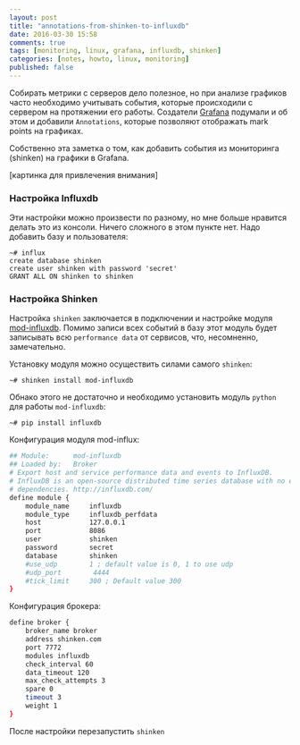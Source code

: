 ```yaml
---
layout: post
title: "annotations-from-shinken-to-influxdb"
date: 2016-03-30 15:58
comments: true
tags: [monitoring, linux, grafana, influxdb, shinken]
categories: [notes, howto, linux, monitoring]
published: false
---
```


Собирать метрики с серверов дело полезное, но при анализе графиков часто необходимо учитывать события, которые происходили с сервером на протяжении его работы. Создатели [Grafana](http://grafana.org) подумали и об этом и добавили `Annotations`, которые позволяют отображать mark points на графиках.

Собственно эта заметка о том, как добавить события из мониторинга (shinken) на графики в Grafana.

[картинка для привлечения внимания]
<!--more-->
### Настройка Influxdb
Эти настройки можно произвести по разному, но мне больше нравится делать это из консоли. Ничего сложного в этом пункте нет. Надо добавить базу и пользователя:
```
~# influx
create database shinken
create user shinken with password 'secret'
GRANT ALL ON shinken to shinken
```

### Настройка Shinken
Настройка `shinken` заключается в подключении и настройке модуля [mod-influxdb](http://shinken.io/package/mod-influxdb). Помимо записи всех событий в базу этот модуль будет записывать всю `performance data` от сервисов, что, несомненно, замечательно.

Установку модуля можно осуществить силами самого `shinken`:
```
~# shinken install mod-influxdb
```
Обнако этого не достаточно и необходимо установить модуль `python` для работы `mod-influxdb`:
```
~# pip install influxdb
```
Конфигурация модуля mod-influx:
``` bash /etc/shinken/modules/influxdb.cfg
## Module:      mod-influxdb
## Loaded by:   Broker
# Export host and service performance data and events to InfluxDB.
# InfluxDB is an open-source distributed time series database with no external
# dependencies. http://influxdb.com/
define module {
    module_name     influxdb
    module_type     influxdb_perfdata
    host            127.0.0.1
    port            8086
    user            shinken
    password        secret
    database        shinken
    #use_udp        1 ; default value is 0, 1 to use udp
    #udp_port        4444
    #tick_limit     300 ; Default value 300
}
```
Конфигурация брокера:
``` bash /etc/shinken/broker/broker.cfg
define broker {
    broker_name broker
    address shinken.com
    port 7772
    modules influxdb
    check_interval 60
    data_timeout 120
    max_check_attempts 3
    spare 0
    timeout 3
    weight 1
}
```
После настройки перезапустить `shinken`